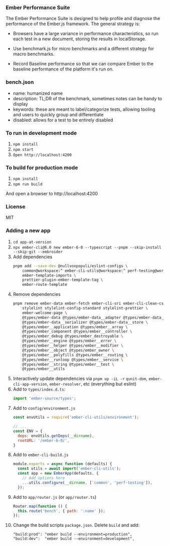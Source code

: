 ### Ember Performance Suite

The Ember Performance Suite is designed to help profile and diagnose
the performance of the Ember.js framework. The general strategy is:

- Browsers have a large variance in performance characteristics, so
  run each test in a new document, storing the results in localStorage.

- Use benchmark.js for micro benchmarks and a different strategy for
  macro benchmarks.

- Record Baseline performance so that we can compare Ember to the
  baseline performance of the platform it's run on.

### bench.json

* name: humanized name
* description: TL;DR of the benchmark, sometimes notes can be handy to display
* keywords: these are meant to label/categorize tests, allowing tooling and users to quickly group and differentiate
* disabled: allows for a test to be entirely disabled

### To run in development mode

1. `npm install`
2. `npm start`
3. `Open http://localhost:4200`

### To build for production mode

1. `npm install`
2. `npm run build`

And open a browser to http://localhost:4200

### License

MIT

### Adding a new app 

1. `cd app-at-version`
2. `npx ember-cli@6.0 new ember-6-0 --typescript --pnpm --skip-install --skip-git --embroider`
3. Add dependencies 
    ```bash
    pnpm add --save-dev @nullvoxpopuli/eslint-configs \
        common@workspace:^ ember-cli-utils@workspace:^ perf-testing@workspace:^ \
        ember-template-imports \
        prettier-plugin-ember-template-tag \
        ember-route-template  
    ```
4. Remove dependencies 
    ```bash 
    pnpm remove ember-data ember-fetch ember-cli-sri ember-cli-clean-css \
        stylelint stylelint-config-standard stylelint-prettier \
        ember-welcome-page \
        @types/ember-data @types/ember-data__adapter @types/ember-data__model \
        @types/ember-data__serializer @types/ember-data__store \
        @types/ember__application @types/ember__array \
        @types/ember_component @types/ember__controller \
        @types/ember_debug @types/ember_destroyable \
        @types/ember__engine @types/ember__error \
        @types/ember__helper @types/ember__modifier \
        @types/ember__object @types/ember_owner \
        @types/ember__polyfills @types/ember__routing \
        @types/ember__runloop @types/ember__service \
        @types/ember__string @types/ember__test \
        @types/ember__utils
    ```
5. Interactively update dependencies via `pnpm up -iL -r`
    `qunit-dom`, `ember-cli-app-version`, `ember-resolver`, etc (everything but eslint)
6. Add to `types/index.d.ts`:
    ```ts
    import 'ember-source/types';
    ```
7. Add to `config/environment.js`
    ```js
    const envUtils = require('ember-cli-utils/environment');

    // ...
    const ENV = {
      deps: envUtils.getDeps(__dirname),
      rootURL: '/ember-6-0/',
    }
    ```
8. Add to `ember-cli-build.js`    
    ```js
    module.exports = async function (defaults) {
      const utils = await import('ember-cli-utils');
      const app = new EmberApp(defaults, {
        // Add options here
        ...utils.configure(__dirname, ['common', 'perf-testing']),
      });
    ```
9. Add to `app/router.js` (or `app/router.ts`)
    ```js
    Router.map(function () {
      this.route('bench', { path: ':name' });
    });
    ```
10. Change the build scripts `package.json`. Delete `build` and add:
    ```
    "build:prod": "ember build --environment=production",
    "build:dev":  "ember build --environment=development",
    ```
    

